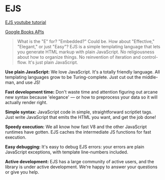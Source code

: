 # EJS

[EJS youtube tutorial](https://www.youtube.com/watch?v=IqpfBGsALqc&list=PL7sCSgsRZ-slYARh3YJIqPGZqtGVqZRGt&index=2&t=0s) 

[Google Books APIs](https://developers.google.com/books/docs/v1/using#WorkingVolumes)

>What is the "E" for? "Embedded?" Could be. How about "Effective," "Elegant," or just "Easy"? EJS is a simple templating language that lets you generate HTML markup with plain JavaScript. No religiousness about how to organize things. No reinvention of iteration and control-flow. It's just plain JavaScript.

**Use plain JavaScript:**
We love JavaScript. It's a totally friendly language. All templating languages grow to be Turing-complete. Just cut out the middle-man, and use JS!

**Fast development time:**
Don't waste time and attention figuring out arcane new syntax because 'elegance' — or how to preprocess your data so it will actually render right.

**Simple syntax:**
JavaScript code in simple, straightforward scriptlet tags. Just write JavaScript that emits the HTML you want, and get the job done!

**Speedy execution:**
We all know how fast V8 and the other JavaScript runtimes have gotten. EJS caches the intermediate JS functions for fast execution.

**Easy debugging:**
It's easy to debug EJS errors: your errors are plain JavaScript exceptions, with template line-numbers included.

**Active development:**
EJS has a large community of active users, and the library is under active development. We're happy to answer your questions or give you help.

